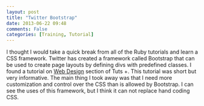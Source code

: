 ```yaml
---
layout: post
title: "Twitter Bootstrap"
date: 2013-06-22 09:48
comments: False
categories: [Training, Tutorial]
---
```

I thought I would take a quick break from all of the Ruby tutorials and learn a CSS framework.
Twitter has created a framework called Bootstrap that can be used to create page layouts by defining divs with predefined classes.
I found a tutorial on [Web Design](http://webdesign.tutsplus.com/series/twitter-bootstrap-101/) section of Tuts +.
This tutorial was short but very informative.
The main thing I took away was that I need more customization and control over the CSS than is allowed by Bootstrap.
I can see the uses of this framework, but I think it can not replace hand coding CSS.

